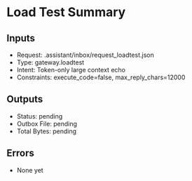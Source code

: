# Load Test Summary

## Inputs
- Request: .assistant/inbox/request_loadtest.json
- Type: gateway.loadtest
- Intent: Token-only large context echo
- Constraints: execute_code=false, max_reply_chars=12000

## Outputs
- Status: pending
- Outbox File: pending
- Total Bytes: pending

## Errors
- None yet
